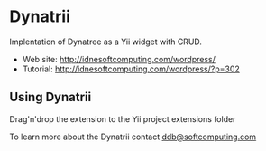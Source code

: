 Dynatrii
========
Implentation of Dynatree as a Yii widget with CRUD.

* Web site: http://idnesoftcomputing.com/wordpress/
* Tutorial: http://idnesoftcomputing.com/wordpress/?p=302

Using Dynatrii
---------
Drag'n'drop the extension to the Yii project extensions folder

To learn more about the Dynatrii contact ddb@softcomputing.com
